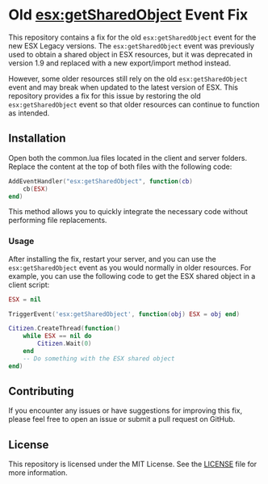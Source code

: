 # Old [esx:getSharedObject](https://connect.esx-framework.org/tutorials/sharedevent/) Event Fix

This repository contains a fix for the old `esx:getSharedObject` event for the new ESX Legacy versions. The `esx:getSharedObject` event was previously used to obtain a shared object in ESX resources, but it was deprecated in version 1.9 and replaced with a new export/import method instead.

However, some older resources still rely on the old `esx:getSharedObject` event and may break when updated to the latest version of ESX. This repository provides a fix for this issue by restoring the old `esx:getSharedObject` event so that older resources can continue to function as intended.

## Installation

Open both the common.lua files located in the client and server folders.
Replace the content at the top of both files with the following code:

```lua
AddEventHandler("esx:getSharedObject", function(cb)
    cb(ESX) 
end)
```

This method allows you to quickly integrate the necessary code without performing file replacements.

### Usage

After installing the fix, restart your server, and you can use the `esx:getSharedObject` event as you would normally in older resources. For example, you can use the following code to get the ESX shared object in a client script:

```lua
ESX = nil

TriggerEvent('esx:getSharedObject', function(obj) ESX = obj end)

Citizen.CreateThread(function()
    while ESX == nil do
        Citizen.Wait(0)
    end
    -- Do something with the ESX shared object
end)
```

## Contributing

If you encounter any issues or have suggestions for improving this fix, please feel free to open an issue or submit a pull request on GitHub.

## License
This repository is licensed under the MIT License. See the [LICENSE](https://opensource.org/licenses/MIT) file for more information.
